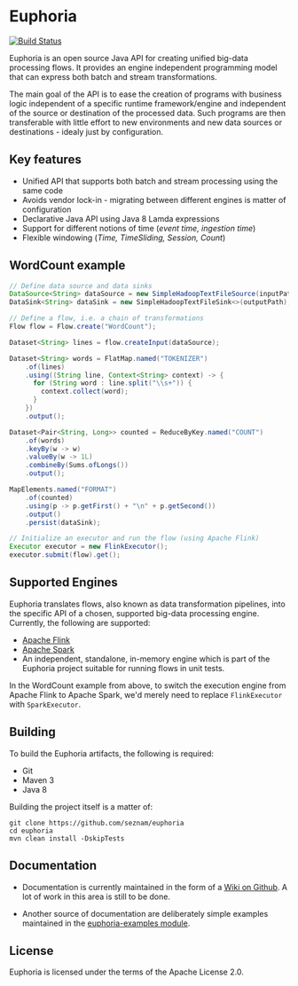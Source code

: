 # Euphoria

[![Build Status](https://travis-ci.org/seznam/euphoria.svg?branch=master)](https://travis-ci.org/seznam/euphoria)

Euphoria is an open source Java API for creating unified big-data
processing flows.  It provides an engine independent programming model
that can express both batch and stream transformations.

The main goal of the API is to ease the creation of programs with
business logic independent of a specific runtime framework/engine and
independent of the source or destination of the processed data.  Such
programs are then transferable with little effort to new environments
and new data sources or destinations - idealy just by configuration.


## Key features

 * Unified API that supports both batch and stream processing using
   the same code
 * Avoids vendor lock-in - migrating between different engines is
   matter of configuration
 * Declarative Java API using Java 8 Lamda expressions
 * Support for different notions of time (_event time, ingestion
   time_)
 * Flexible windowing (_Time, TimeSliding, Session, Count_)


## WordCount example

```java
// Define data source and data sinks
DataSource<String> dataSource = new SimpleHadoopTextFileSource(inputPath);
DataSink<String> dataSink = new SimpleHadoopTextFileSink<>(outputPath);

// Define a flow, i.e. a chain of transformations
Flow flow = Flow.create("WordCount");

Dataset<String> lines = flow.createInput(dataSource);

Dataset<String> words = FlatMap.named("TOKENIZER")
    .of(lines)
    .using((String line, Context<String> context) -> {
      for (String word : line.split("\\s+")) {
        context.collect(word);
      }
    })
    .output();

Dataset<Pair<String, Long>> counted = ReduceByKey.named("COUNT")
    .of(words)
    .keyBy(w -> w)
    .valueBy(w -> 1L)
    .combineBy(Sums.ofLongs())
    .output();

MapElements.named("FORMAT")
    .of(counted)
    .using(p -> p.getFirst() + "\n" + p.getSecond())
    .output()
    .persist(dataSink);

// Initialize an executor and run the flow (using Apache Flink)
Executor executor = new FlinkExecutor();
executor.submit(flow).get();
```

## Supported Engines

Euphoria translates flows, also known as data transformation
pipelines, into the specific API of a chosen, supported big-data
processing engine.  Currently, the following are supported:

 * [Apache Flink](https://flink.apache.org/)
 * [Apache Spark](http://spark.apache.org/)
 * An independent, standalone, in-memory engine which is part of the
   Euphoria project suitable for running flows in unit tests.

In the WordCount example from above, to switch the execution engine
from Apache Flink to Apache Spark, we'd merely need to replace
`FlinkExecutor` with `SparkExecutor`.


## Building

To build the Euphoria artifacts, the following is required:

* Git
* Maven 3
* Java 8

Building the project itself is a matter of:

```
git clone https://github.com/seznam/euphoria
cd euphoria
mvn clean install -DskipTests
```


## Documentation

* Documentation is currently maintained in the form of a
  [Wiki on Github](https://github.com/seznam/euphoria/wiki). A lot of work
  in this area is still to be done.

* Another source of documentation are deliberately simple examples
  maintained in the [euphoria-examples module](https://github.com/seznam/euphoria/tree/master/euphoria-examples).


## License

Euphoria is licensed under the terms of the Apache License 2.0.
